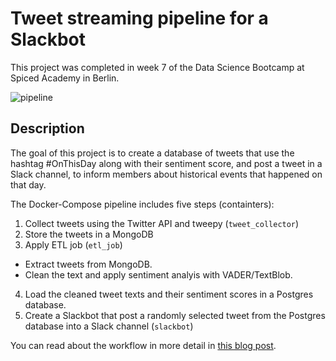 # Tweet streaming pipeline for a Slackbot
This project was completed in week 7 of the Data Science Bootcamp at Spiced Academy in Berlin.

![pipeline](https://github.com/lorenanda/tweets-docker-pipeline/blob/main/structure.svg)

## Description
The goal of this project is to create a database of tweets that use the hashtag #OnThisDay along with their sentiment score, and post a tweet in a Slack channel, to inform members about historical events that happened on that day.

The Docker-Compose pipeline includes five steps (containters):
1. Collect tweets using the Twitter API and tweepy (`tweet_collector`)
2. Store the tweets in a MongoDB
3. Apply ETL job (`etl_job`)
  - Extract tweets from MongoDB.
  - Clean the text and apply sentiment analyis with VADER/TextBlob.
4. Load the cleaned tweet texts and their sentiment scores in a Postgres database.
5. Create a Slackbot that post a randomly selected tweet from the Postgres database into a Slack channel (`slackbot`)

You can read about the workflow in more detail in [this blog post](https://lorenaciutacu.com/2020/11/15/week-7-datasciencebootcamp/).
